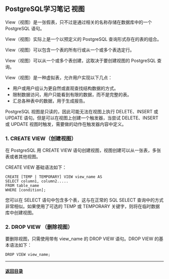 ## PostgreSQL学习笔记 视图

View（视图）是一张假表，只不过是通过相关的名称存储在数据库中的一个 PostgreSQL 语句。

View（视图）实际上是一个以预定义的 PostgreSQL 查询形式存在的表的组合。

View（视图）可以包含一个表的所有行或从一个或多个表选定行。

View（视图）可以从一个或多个表创建，这取决于要创建视图的 PostgreSQL 查询。

View（视图）是一种虚拟表，允许用户实现以下几点：

- 用户或用户组认为更自然或直观查找结构数据的方式。
- 限制数据访问，用户只能看到有限的数据，而不是完整的表。
- 汇总各种表中的数据，用于生成报告。

PostgreSQL 视图是只读的，因此可能无法在视图上执行 DELETE、INSERT 或 UPDATE 语句。但是可以在视图上创建一个触发器，当尝试 DELETE、INSERT 或 UPDATE 视图时触发，需要做的动作在触发器内容中定义。

### 1. CREATE VIEW（创建视图）

在 PostgreSQL 用 CREATE VIEW 语句创建视图，视图创建可以从一张表，多张表或者其他视图。

CREATE VIEW 基础语法如下：

```
CREATE [TEMP | TEMPORARY] VIEW view_name AS
SELECT column1, column2.....
FROM table_name
WHERE [condition];
```

您可以在 SELECT 语句中包含多个表，这与在正常的 SQL SELECT 查询中的方式非常相似。如果使用了可选的 TEMP 或 TEMPORARY 关键字，则将在临时数据库中创建视图。

### 2. DROP VIEW （删除视图）

要删除视图，只需使用带有 view_name 的 DROP VIEW 语句。DROP VIEW 的基本语法如下：

```
DROP VIEW view_name;
```

---

#### [返回目录](./)


